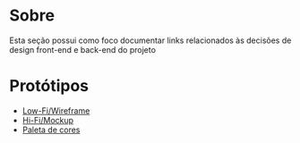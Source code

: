 # Sobre
Esta seção possui como foco documentar links relacionados às decisões de design front-end e back-end do projeto

# Protótipos
- [Low-Fi/Wireframe](https://www.figma.com/file/hSGRIGsvYJB7YRw98KOA75/Localizase-Design?type=design&node-id=2-4&mode=design&t=R2KVYVLEBQjHtYnU-0)
- [Hi-Fi/Mockup](https://www.figma.com/file/hSGRIGsvYJB7YRw98KOA75/Localizase-Design?type=design&node-id=1-2&mode=design&t=sZNMyHU4p59133lH-0)
- [Paleta de cores](https://coolors.co/palette/d9c856-ed08df-6cf15a-0166f8-ff7e00)
